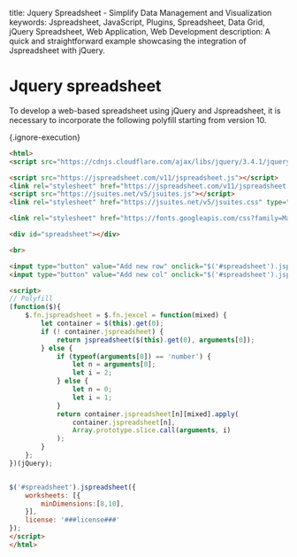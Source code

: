 title: Jquery Spreadsheet - Simplify Data Management and Visualization
keywords: Jspreadsheet, JavaScript, Plugins, Spreadsheet, Data Grid, jQuery Spreadsheet, Web Application, Web Development
description: A quick and straightforward example showcasing the integration of Jspreadsheet with jQuery.

# Jquery spreadsheet

To develop a web-based spreadsheet using jQuery and Jspreadsheet, it is necessary to incorporate the following polyfill starting from version 10. 

{.ignore-execution}
```html
<html>
<script src="https://cdnjs.cloudflare.com/ajax/libs/jquery/3.4.1/jquery.min.js"></script>

<script src="https://jspreadsheet.com/v11/jspreadsheet.js"></script>
<link rel="stylesheet" href="https://jspreadsheet.com/v11/jspreadsheet.css" type="text/css" />
<script src="https://jsuites.net/v5/jsuites.js"></script>
<link rel="stylesheet" href="https://jsuites.net/v5/jsuites.css" type="text/css" />

<link rel="stylesheet" href="https://fonts.googleapis.com/css?family=Material+Icons" />

<div id="spreadsheet"></div>

<br>

<input type="button" value="Add new row" onclick="$('#spreadsheet').jspreadsheet('insertRow')" />
<input type="button" value="Add new col" onclick="$('#spreadsheet').jspreadsheet('insertColumn')">

<script>
// Polyfill
(function($){
    $.fn.jspreadsheet = $.fn.jexcel = function(mixed) {
        let container = $(this).get(0);
        if (! container.jspreadsheet) {
            return jspreadsheet($(this).get(0), arguments[0]);
        } else {
            if (typeof(arguments[0]) == 'number') {
                let n = arguments[0];
                let i = 2;
            } else {
                let n = 0;
                let i = 1;
            }
            return container.jspreadsheet[n][mixed].apply(
                container.jspreadsheet[n],
                Array.prototype.slice.call(arguments, i)
            );
        }
    };
})(jQuery);


$('#spreadsheet').jspreadsheet({
    worksheets: [{
        minDimensions:[8,10],
    }],
    license: '###license###'
});
</script>
</html>
```
 
